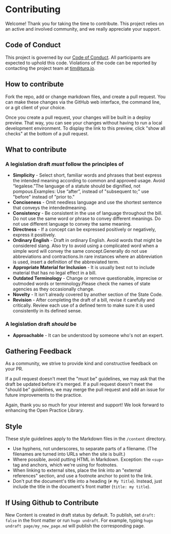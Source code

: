 # Contributing

Welcome! Thank you for taking the time to contribute. This project relies on an active and involved community, and we really appreciate your support.

## Code of Conduct

This project is governed by our [Code of Conduct](CODE_OF_CONDUCT.md). All participants are expected to uphold this code. Violations of the code can be reported by contacting the project team at
[tim@turq.io](mailto:tim@turq.io).

## How to contribute

Fork the repo, add or change markdown files, and create a pull request. You can make these changes via the GitHub web interface, the command line, or a git client of your choice.

Once you create a pull request, your changes will be built in a deploy preview. That way, you can see your changes without having to run a local development environment. To display the link to this preview, click "show all checks" at the bottom of a pull request.

## What to contribute

### A legislation draft _must_ follow the principles of

- **Simplicity** - Select short, familiar words and phrases that best express the intended meaning according to common and approved usage. Avoid “legalese.”The language of a statute should be dignified, not pompous.Examples: Use “after”, instead of "subsequent to;" use "before" instead of "prior to."
- **Conciseness** - Omit needless language and use the shortest sentence that conveys the intendedmeaning.
- **Consistency** - Be consistent in the use of language throughout the bill. Do not use the same word or phrase to convey different meanings. Do not use different language to convey the same meaning.
- **Directness** - If a concept can be expressed positively or negatively, express it positively.
- **Ordinary English** - Draft in ordinary English. Avoid words that might be considered slang. Also try to avoid using a complicated word when a simple word will convey the same concept.Generally do not use abbreviations and contractions.In rare instances where an abbreviation is used, insert a definition of the abbreviated term.
- **Appropriate Material for Inclusion** - It is usually best not to include material that has no legal effect in a bill.
- **Outdated Terminology** - Change or remove questionable, imprecise or outmoded words or terminology.Please check the names of state agencies as they occasionally change.
- **Novelty** - It isn't already covered by another section of the State Code.
- **Revision** - After completing the draft of a bill, revise it carefully and critically. Review each use of a defined term to make sure it is used consistently in its defined sense.

### A legislation draft _should_ be

- **Approachable** - It can be understood by someone who's not an expert.

## Gathering Feedback

As a community, we strive to provide kind and constructive feedback on your PR.

If a pull request doesn't meet the "must be" guidelines, we may ask that the draft be updated before it's merged. If a pull request doesn't meet the "should be" guidelines, we may merge the pull request and add an issue for future improvements to the practice.

Again, thank you so much for your interest and support! We look forward to enhancing the Open Practice Library.

## Style

These style guidelines apply to the Markdown files in the `/content` directory.

- Use hyphens, not underscores, to separate parts of a filename. (The filenames are turned into URLs when the site is built.)
- Where possible, avoid putting HTML in Markdown. Exception: the `<sup>` tag and anchors, which we're using for footnotes.
- When linking to external sites, place the link into an "external references" section, and use a footnote anchor to point to the link.
- Don't put the document's title into a heading (`# My Title`). Instead, just include the title in the document's front matter (`title: my title`).

## If Using Github to Contribute

New Content is created in draft status by default. To publish, set `draft: false` in the front matter or run `hugo undraft`. For example, typing `hugo undraft page/my_new_page.md` will publish the corresponding page.
